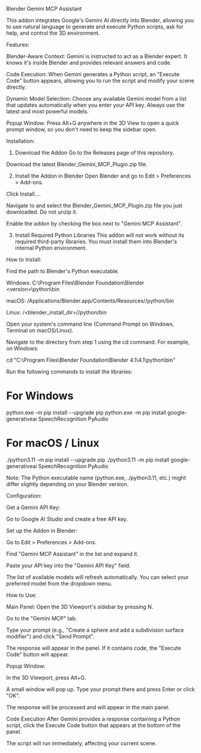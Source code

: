 Blender Gemini MCP Assistant

This addon integrates Google's Gemini AI directly into Blender, allowing you to use natural language to generate and execute Python scripts, ask for help, and control the 3D environment.

Features:

Blender-Aware Context: Gemini is instructed to act as a Blender expert. It knows it's inside Blender and provides relevant answers and code.

Code Execution: When Gemini generates a Python script, an "Execute Code" button appears, allowing you to run the script and modify your scene directly.

Dynamic Model Selection: Choose any available Gemini model from a list that updates automatically when you enter your API key. Always use the latest and most powerful models.

Popup Window: Press Alt+G anywhere in the 3D View to open a quick prompt window, so you don't need to keep the sidebar open.

Installation:

1. Download the Addon
Go to the Releases page of this repository.

Download the latest Blender_Gemini_MCP_Plugin.zip file.

2. Install the Addon in Blender
Open Blender and go to Edit > Preferences > Add-ons.

Click Install....

Navigate to and select the Blender_Gemini_MCP_Plugin.zip file you just downloaded. Do not unzip it.

Enable the addon by checking the box next to "Gemini MCP Assistant".

3. Install Required Python Libraries
This addon will not work without its required third-party libraries. You must install them into Blender's internal Python environment.

How to Install:

Find the path to Blender's Python executable.

Windows: C:\Program Files\Blender Foundation\Blender <version>\<version>\python\bin

macOS: /Applications/Blender.app/Contents/Resources/<version>/python/bin

Linux: /<blender_install_dir>/<version>/python/bin

Open your system's command line (Command Prompt on Windows, Terminal on macOS/Linux).

Navigate to the directory from step 1 using the cd command. For example, on Windows:

cd "C:\Program Files\Blender Foundation\Blender 4.1\4.1\python\bin"

Run the following commands to install the libraries:

# For Windows
python.exe -m pip install --upgrade pip
python.exe -m pip install google-generativeai SpeechRecognition PyAudio

# For macOS / Linux
./python3.11 -m pip install --upgrade pip
./python3.11 -m pip install google-generativeai SpeechRecognition PyAudio

Note: The Python executable name (python.exe, ./python3.11, etc.) might differ slightly depending on your Blender version.

Configuration:

Get a Gemini API Key:

Go to Google AI Studio and create a free API key.

Set up the Addon in Blender:

Go to Edit > Preferences > Add-ons.

Find "Gemini MCP Assistant" in the list and expand it.

Paste your API key into the "Gemini API Key" field.

The list of available models will refresh automatically. You can select your preferred model from the dropdown menu.

How to Use:

Main Panel:
Open the 3D Viewport's sidebar by pressing N.

Go to the "Gemini MCP" tab.

Type your prompt (e.g., "Create a sphere and add a subdivision surface modifier") and click "Send Prompt".

The response will appear in the panel. If it contains code, the "Execute Code" button will appear.

Popup Window:

In the 3D Viewport, press Alt+G.

A small window will pop up. Type your prompt there and press Enter or click "OK".

The response will be processed and will appear in the main panel.

Code Execution
After Gemini provides a response containing a Python script, click the Execute Code button that appears at the bottom of the panel.

The script will run immediately, affecting your current scene.
